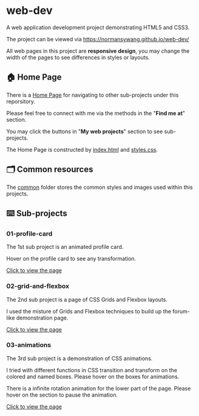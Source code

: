 # web-dev
A web application development project demonstrating HTML5 and CSS3.

The project can be viewed via https://normansywang.github.io/web-dev/

All web pages in this project are **responsive design**, you may change the width of the pages to see differences in styles or layouts.

## 🏠 Home Page
There is a [Home Page](https://normansywang.github.io/web-dev/) for navigating to other sub-projects under this reporsitory. 

Please feel free to connect with me via the methods in the "**Find me at**" section.

You may click the buttons in "**My web projects**" section to see sub-projects.

The Home Page is constructed by [index.html](index.html) and [styles.css](styles.css).


## 🗂️ Common resources
The [common](common) folder stores the common styles and images used within this projects.


## ⌨️ Sub-projects
### 01-profile-card
The 1st sub project is an animated profile card. 

Hover on the profile card to see any transformation.

[Click to view the page](https://normansywang.github.io/web-dev/01-profile-card/)

### 02-grid-and-flexbox
The 2nd sub project is a page of CSS Grids and Flexbox layouts. 

I used the misture of Grids and Flexbox techniques to build up the forum-like demonstration page.

[Click to view the page](https://normansywang.github.io/web-dev/02-grid-and-flexbox/)

### 03-animations
The 3rd sub project is a demonstration of CSS animations.

I tried with different functions in CSS transition and transform on the colored and named boxes. Please hover on the boxes for animations.

There is a infinite rotation animation for the lower part of the page. Please hover on the section to pause the animation.

[Click to view the page](https://normansywang.github.io/web-dev/03-animations/)
